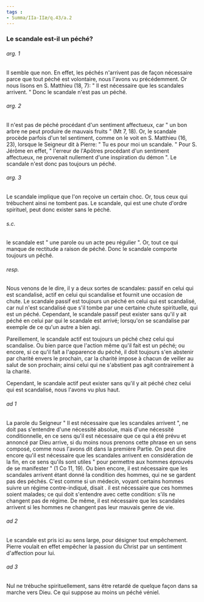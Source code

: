```yaml
---
tags : 
- Summa/IIa-IIæ/q.43/a.2
---
```


### Le scandale est-il un péché?

###### arg. 1
Il semble que non. En effet, les péchés n'arrivent pas de façon nécessaire parce que tout péché est volontaire, nous l'avons vu précédemment. Or nous lisons en S. Matthieu (18, 7): " Il est nécessaire que les scandales arrivent. " Donc le scandale n'est pas un péché. 

###### arg. 2
Il n'est pas de péché procédant d'un sentiment affectueux, car " un bon arbre ne peut produire de mauvais fruits " (Mt 7, 18). Or, le scandale procède parfois d'un tel sentiment, comme on le voit en S. Matthieu (16, 23), lorsque le Seigneur dit à Pierre: " Tu es pour moi un scandale. " Pour S. Jérôme en effet, " l'erreur de l'Apôtres procédant d'un sentiment affectueux, ne provenait nullement d'une inspiration du démon ". Le scandale n'est donc pas toujours un péché. 

###### arg. 3
Le scandale implique que l'on reçoive un certain choc. Or, tous ceux qui trébuchent ainsi ne tombent pas. Le scandale, qui est une chute d'ordre spirituel, peut donc exister sans le péché. 

###### s.c.
le scandale est " une parole ou un acte peu régulier ". Or, tout ce qui manque de rectitude a raison de péché. Donc le scandale comporte toujours un péché. 

###### resp.
Nous venons de le dire, il y a deux sortes de scandales: passif en celui qui est scandalisé, actif en celui qui scandalise et fournit une occasion de chute. Le scandale passif est toujours un péché en celui qui est scandalisé, car nul n'est scandalisé que s'il tombe par une certaine chute spirituelle, qui est un péché. Cependant, le scandale passif peut exister sans qu'il y ait péché en celui par qui le scandale est arrivé; lorsqu'on se scandalise par exemple de ce qu'un autre a bien agi. 

Pareillement, le scandale actif est toujours un péché chez celui qui scandalise. Ou bien parce que l'action même qu'il fait est un péché; ou encore, si ce qu'il fait a l'apparence du péché, il doit toujours s'en abstenir par charité envers le prochain, car la charité impose à chacun de veiller au salut de son prochain; ainsi celui qui ne s'abstient pas agit contrairement à la charité. 

Cependant, le scandale actif peut exister sans qu'il y ait péché chez celui qui est scandalisé, nous l'avons vu plus haut. 

###### ad 1
La parole du Seigneur " Il est nécessaire que les scandales arrivent ", ne doit pas s'entendre d'une nécessité absolue, mais d'une nécessité conditionnelle, en ce sens qu'il est nécessaire que ce qui a été prévu et annoncé par Dieu arrive, si du moins nous prenons cette phrase en un sens composé, comme nous l'avons dit dans la première Partie. On peut dire encore qu'il est nécessaire que les scandales arrivent en considération de la fin, en ce sens qu'ils sont utiles " pour permettre aux hommes éprouvés de se manifester " (1 Co 11, 19). Ou bien encore, il est nécessaire que les scandales arrivent étant donné la condition des hommes, qui ne se gardent pas des péchés. C'est comme si un médecin, voyant certains hommes suivre un régime contre-indiqué, disait . il est nécessaire que ces hommes soient malades; ce qui doit s'entendre avec cette condition: s'ils ne changent pas de régime. De même, il est nécessaire que les scandales arrivent si les hommes ne changent pas leur mauvais genre de vie. 

###### ad 2
Le scandale est pris ici au sens large, pour désigner tout empêchement. Pierre voulait en effet empêcher la passion du Christ par un sentiment d'affection pour lui. 

###### ad 3
Nul ne trébuche spirituellement, sans être retardé de quelque façon dans sa marche vers Dieu. Ce qui suppose au moins un péché véniel. 

